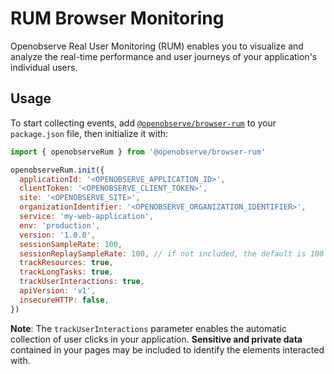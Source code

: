 # RUM Browser Monitoring

Openobserve Real User Monitoring (RUM) enables you to visualize and analyze the real-time performance and user journeys of your application's individual users.

## Usage

To start collecting events, add [`@openobserve/browser-rum`][1] to your `package.json` file, then initialize it with:

```javascript
import { openobserveRum } from '@openobserve/browser-rum'

openobserveRum.init({
  applicationId: '<OPENOBSERVE_APPLICATION_ID>',
  clientToken: '<OPENOBSERVE_CLIENT_TOKEN>',
  site: '<OPENOBSERVE_SITE>',
  organizationIdentifier: '<OPENOBSERVE_ORGANIZATION_IDENTIFIER>',
  service: 'my-web-application',
  env: 'production',
  version: '1.0.0',
  sessionSampleRate: 100,
  sessionReplaySampleRate: 100, // if not included, the default is 100
  trackResources: true,
  trackLongTasks: true,
  trackUserInteractions: true,
  apiVersion: 'v1',
  insecureHTTP: false,
})
```

**Note**: The `trackUserInteractions` parameter enables the automatic collection of user clicks in your application. **Sensitive and private data** contained in your pages may be included to identify the elements interacted with.

<!-- Note: all URLs should be absolute -->

[1]: https://www.npmjs.com/package/@openobserve/browser-rum
